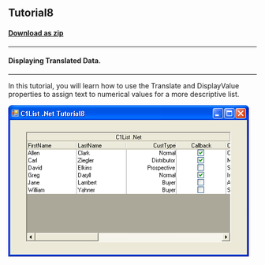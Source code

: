 ## Tutorial8
#### [Download as zip](https://grapecity.github.io/DownGit/#/home?url=https://github.com/GrapeCity/ComponentOne-WinForms-Samples/tree/master/NetFramework\List\VB\Tutorials\Tutorial8)
____
#### Displaying Translated Data.
____
In this tutorial, you will learn how to use the Translate and DisplayValue properties to assign text to numerical values for a more descriptive list.

![screenshot](screenshot.png)
